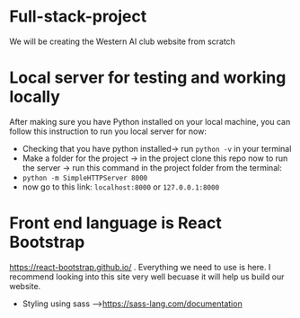 # Full-stack-project
We will be creating the Western AI club website from scratch 

# Local server for testing and working locally 
After making sure you have Python installed on your local machine, you can follow this instruction to run you local server for now:
* Checking that you have python installed-> run `python -v` in your terminal 
* Make a folder for the project -> in the project clone this repo
now to run the server -> run this command in the project folder from the terminal: 
* `python -m SimpleHTTPServer 8000`
* now go to this link: `localhost:8000` or `127.0.0.1:8000` 

# Front end language is React Bootstrap 
https://react-bootstrap.github.io/ .
Everything we need to use is here. I recommend looking into this site very well becuase it will help us build our website.

* Styling using sass -->https://sass-lang.com/documentation
